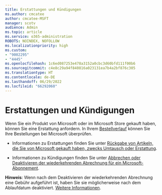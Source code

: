 ```yaml
---
title: Erstattungen und Kündigungen
ms.author: cmcatee
author: cmcatee-MSFT
manager: scotv
audience: Admin
ms.topic: article
ms.service: o365-administration
ROBOTS: NOINDEX, NOFOLLOW
ms.localizationpriority: high
ms.custom:
- "9002295"
- "4445"
ms.openlocfilehash: 1c6ed087253e478a3152a0cbc3d60bfd111f00b6
ms.sourcegitcommit: c4e8c29a94f840816a023131ea7b4a2bf876c305
ms.translationtype: HT
ms.contentlocale: de-DE
ms.lasthandoff: 06/29/2022
ms.locfileid: "66292060"
---
```

# <a name="refunds-and-cancellations"></a>Erstattungen und Kündigungen

Wenn Sie ein Produkt von Microsoft oder im Microsoft Store gekauft haben, können Sie eine Erstattung anfordern. In Ihrem [Bestellverlauf](https://account.microsoft.com/billing/orders/) können Sie Ihre Bestellungen bei Microsoft überprüfen.

- Informationen zu Erstattungen finden Sie unter [Rückgabe von Artikeln, die Sie von Microsoft gekauft haben, zwecks Umtausch oder Erstattung](https://support.microsoft.com/help/10558).

- Informationen zu Kündigungen finden Sie unter [Abbrechen oder Deaktivieren der wiederkehrenden Abrechnung für ein Microsoft-Abonnement](https://support.microsoft.com/help/4027815).

**Hinweis**: Wenn nach dem Deaktivieren der wiederkehrenden Abrechnung eine Gebühr aufgeführt ist, haben Sie sie möglicherweise nach dem Ablaufdatum deaktiviert. [Weitere Informationen](https://support.microsoft.com/help/10640).
